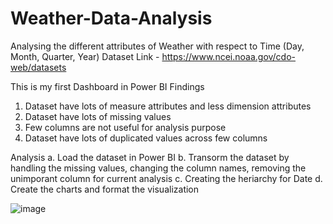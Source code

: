 # Weather-Data-Analysis
Analysing the different attributes of Weather with respect to Time (Day, Month, Quarter, Year)
Dataset Link - https://www.ncei.noaa.gov/cdo-web/datasets

This is my first Dashboard in Power BI
Findings
1. Dataset have lots of measure attributes and less dimension attributes
2. Dataset have lots of missing values
3. Few columns are not useful for analysis purpose
4. Dataset have lots of duplicated values across few columns

Analysis
a. Load the dataset in Power BI
b. Transorm the dataset by handling the missing values, changing the column names, removing the unimporant column for current analysis 
c. Creating the heriarchy for Date 
d. Create the charts and format the visualization

![image](https://github.com/sapnakhandelwal/Weather-Data-Analysis/assets/147053399/3bea4824-4d0e-4a4e-b878-bf167e534045)

